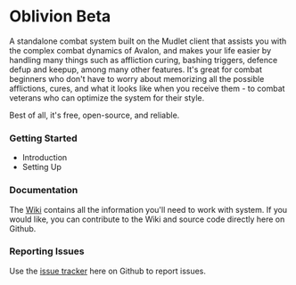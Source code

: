 # Oblivion Beta
A standalone combat system built on the Mudlet client that assists you with the complex combat dynamics of Avalon, and makes your life easier by handling many things such as affliction curing, bashing triggers, defence defup and keepup, among many other features. It's great for combat beginners who don't have to worry about memorizing all the possible afflictions, cures, and what it looks like when you receive them - to combat veterans who can optimize the system for their style.

Best of all, it's free, open-source, and reliable.

### Getting Started
* Introduction
* Setting Up

### Documentation
The [Wiki](https://github.com/obliviondev/oblivion-mudlet/wiki) contains all the information you'll need to work with system. If you would like, you can contribute to the Wiki and source code directly here on Github.

### Reporting Issues
Use the [issue tracker](https://github.com/obliviondev/oblivion-mudlet/issues) here on Github to report issues.
